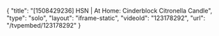{
    "title": "[1508429236] HSN | At Home: Cinderblock Citronella Candle",
    "type": "solo",
    "layout": "iframe-static",
    "videoId": "123178292",
    "url": "\/tvpembed\/123178292"
}